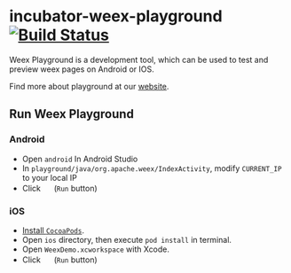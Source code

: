 # incubator-weex-playground [![Build Status](https://travis-ci.org/apache/incubator-weex-playground.svg?branch=master)](https://travis-ci.org/apache/incubator-weex-playground)
Weex Playground is a development tool, which can be used to test and preview weex pages on Android or IOS.

Find more about playground at our [website](https://weex.apache.org/guide/playground.html).

## Run Weex Playground
### Android
* Open `android` In Android Studio
* In `playground/java/org.apache.weex/IndexActivity`, modify `CURRENT_IP` to your local IP
* Click <img src="http://gtms04.alicdn.com/tps/i4/TB1wCcqMpXXXXakXpXX3G7tGXXX-34-44.png" height="16" > (`Run` button)

### iOS
* [Install `CocoaPods`](https://guides.cocoapods.org/using/getting-started.html#installation).
* Open `ios` directory, then execute `pod install` in terminal.
* Open `WeexDemo.xcworkspace` with Xcode.
* Click <img src="http://gtms04.alicdn.com/tps/i4/TB1wCcqMpXXXXakXpXX3G7tGXXX-34-44.png" height="16" > (`Run` button)
